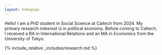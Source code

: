 ```yaml
---
layout: homepage
---
```


Hello! I am a PhD student in Social Science at Caltech from 2024. My primary research intesrest is in political economy. Before coming to Caltech, I received a BA in International Relations and an MA in Economics from the University of Tokyo. 


{% include_relative _includes/research.md %}

